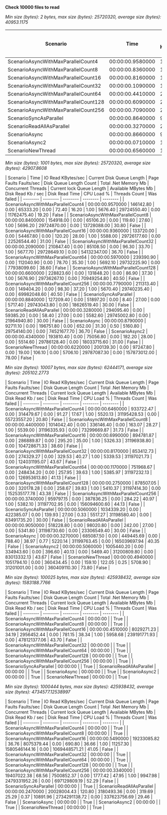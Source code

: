 **Check 10000 files to read**

*Min size (bytes): 2 bytes, max size (bytes): 25720320, average size (bytes): 40953.1175*

| Scenario | Time | IO Read KBytes/sec | Current Disk Queue Length | Page Faults Faults/sec | Disk Queue Length Count | Total .Net Memory Mb | Concurrent Threads  | Current lock Queue Length | Available MBytes Mb | Disk Read Kb / sec | Disk Read Time  | CPU Load % | Threads Count | Was failed |
| -------- | -------- | -------- | -------- | -------- | -------- | -------- | -------- | -------- | -------- | -------- | -------- | -------- | -------- | -------- |
| ScenarioAsyncWithMaxParallelCount4 | 00:00:00.9580000 | 148910.00 | 0.00 | 74696.00 | 0.00 | 52.60 | 17.30 | 1.00 | 5573.70 | 29681177.80 | 0.00 | 12698481.40 | 20.50 | False |
| ScenarioAsyncWithMaxParallelCount8 | 00:00:00.8360000 | 158522.00 | 0.00 | 63383.60 | 0.00 | 144.20 | 27.60 | 1.00 | 5541.20 | 29682546.00 | 0.00 | 14539293.20 | 31.00 | False |
| ScenarioAsyncWithMaxParallelCount16 | 00:00:00.8160000 | 174582.30 | 0.00 | 66243.60 | 0.00 | 101.13 | 27.80 | 1.00 | 5576.53 | 29682957.00 | 0.00 | 29525789.27 | 31.00 | False |
| ScenarioAsyncWithMaxParallelCount32 | 00:00:00.1090000 | 143361.20 | 0.00 | 64935.00 | 0.00 | 120.30 | 27.80 | 1.00 | 5623.10 | 29683027.60 | 0.00 | 33353013.80 | 31.00 | False |
| ScenarioAsyncWithMaxParallelCount64 | 00:00:00.4410000 | 217256.30 | 0.00 | 105015.60 | 0.00 | 67.20 | 35.20 | 1.00 | 5665.30 | 29683581.60 | 0.00 | 82742930.40 | 38.60 | False |
| ScenarioAsyncWithMaxParallelCount128 | 00:00:00.6090000 | 210598.80 | 0.00 | 133003.70 | 0.00 | 75.40 | 37.40 | 1.00 | 5678.20 | 29691915.90 | 0.00 | 69919648.20 | 40.50 | False |
| ScenarioAsyncWithMaxParallelCount256 | 00:00:00.7090000 | 212871.40 | 0.00 | 153410.70 | 0.00 | 118.00 | 35.40 | 1.00 | 5633.00 | 29693719.30 | 0.00 | 62213198.80 | 38.50 | False |
| ScenarioSyncAsParallel | 00:00:00.8640000 | 91800.40 | 0.00 | 34923.80 | 0.00 | 10.60 | 27.00 | 0.00 | 5729.80 | 29695265.60 | 0.00 | 22027341.20 | 30.00 | False |
| ScenarioReadAllAsParallel | 00:00:00.3270000 | 277756.00 | 0.00 | 54791.00 | 0.00 | 60.60 | 26.80 | 0.00 | 5554.20 | 29696785.00 | 0.00 | 22370543.40 | 30.00 | False |
| ScenarioAsync | 00:00:00.8660000 | 97155.40 | 0.00 | 201298.10 | 0.00 | 679.20 | 27.60 | 0.50 | 5178.40 | 29697244.00 | 0.00 | 76549690.70 | 30.90 | False |
| ScenarioAsync2 | 00:00:00.0710000 | 189345.80 | 0.00 | 82791.40 | 0.00 | 145.80 | 28.00 | 0.00 | 5613.20 | 29697844.60 | 0.00 | 17784114.00 | 31.00 | False |
| ScenarioNewThread | 00:00:00.6560000 | 164768.20 | 0.00 | 87892.40 | 0.00 | 18.40 | 140.80 | 0.00 | 5747.80 | 29698490.70 | 0.00 | 152771779.30 | 85.80 | False |

*Min size (bytes): 1001 bytes, max size (bytes): 25720320, average size (bytes): 42907.8608*

| Scenario | Time | IO Read KBytes/sec | Current Disk Queue Length | Page Faults Faults/sec | Disk Queue Length Count | Total .Net Memory Mb | Concurrent Threads  | Current lock Queue Length | Available MBytes Mb | Disk Read Kb / sec | Disk Read Time  | CPU Load % | Threads Count | Was failed |
| -------- | -------- | -------- | -------- | -------- |
| ScenarioAsyncWithMaxParallelCount4 | 00:00:00.9570000 | 146142.80 | 0.00 | 65333.20 | 0.00 | 72.40 | 16.20 | 1.00 | 5676.40 | 29724550.40 | 0.00 | 11762475.40 | 19.20 | False |
| ScenarioAsyncWithMaxParallelCount8 | 00:00:00.8400000 | 154918.00 | 0.00 | 65106.20 | 0.00 | 119.60 | 27.60 | 1.00 | 5696.20 | 29724870.00 | 0.00 | 13728088.00 | 30.80 | False |
| ScenarioAsyncWithMaxParallelCount16 | 00:00:00.9360000 | 133720.00 | 0.00 | 54467.80 | 0.00 | 120.20 | 28.00 | 1.00 | 5588.00 | 29726177.60 | 0.00 | 22526544.40 | 31.00 | False |
| ScenarioAsyncWithMaxParallelCount32 | 00:00:00.2090000 | 210847.40 | 0.00 | 85108.50 | 0.00 | 96.30 | 33.70 | 1.00 | 5677.70 | 29728649.10 | 0.00 | 54132347.00 | 36.70 | False |
| ScenarioAsyncWithMaxParallelCount64 | 00:00:00.5970000 | 239390.90 | 0.00 | 112040.90 | 0.00 | 78.70 | 35.30 | 1.00 | 5692.10 | 29732225.90 | 0.00 | 77938099.60 | 38.60 | False |
| ScenarioAsyncWithMaxParallelCount128 | 00:00:00.6600000 | 228823.60 | 0.00 | 131848.20 | 0.00 | 86.90 | 37.30 | 1.00 | 5676.90 | 29736267.10 | 0.00 | 70949254.80 | 40.50 | False |
| ScenarioAsyncWithMaxParallelCount256 | 00:00:00.7790000 | 211313.40 | 0.00 | 149404.20 | 0.00 | 98.30 | 37.20 | 1.00 | 5670.40 | 29740235.40 | 0.00 | 69982048.60 | 40.50 | False |
| ScenarioSyncAsParallel | 00:00:00.8840000 | 127209.40 | 0.00 | 51897.20 | 0.00 | 8.40 | 27.00 | 0.00 | 5717.40 | 29743043.80 | 0.00 | 18626519.40 | 30.00 | False |
| ScenarioReadAllAsParallel | 00:00:00.3280000 | 294095.40 | 0.00 | 59385.20 | 0.00 | 58.40 | 27.00 | 0.00 | 5582.60 | 29745002.80 | 0.00 | 21964940.80 | 30.00 | False |
| ScenarioAsync | 00:00:00.8790000 | 92711.10 | 0.00 | 196751.80 | 0.00 | 652.00 | 31.30 | 0.50 | 5160.80 | 29754140.00 | 0.00 | 74521677.70 | 36.70 | False |
| ScenarioAsync2 | 00:00:00.4340000 | 193810.40 | 0.00 | 75056.80 | 0.00 | 182.20 | 28.00 | 0.00 | 5514.60 | 29786128.40 | 0.00 | 18033715.60 | 31.00 | False |
| ScenarioNewThread | 00:00:00.6220000 | 200139.30 | 0.00 | 97247.80 | 0.00 | 19.00 | 106.10 | 0.00 | 5706.10 | 29787087.30 | 0.00 | 157873012.00 | 78.00 | False |

*Min size (bytes): 10007 bytes, max size (bytes): 62444171, average size (bytes): 205102.2773*

| Scenario | Time | IO Read KBytes/sec | Current Disk Queue Length | Page Faults Faults/sec | Disk Queue Length Count | Total .Net Memory Mb | Concurrent Threads  | Current lock Queue Length | Available MBytes Mb | Disk Read Kb / sec | Disk Read Time  | CPU Load % | Threads Count | Was failed |
| -------- | -------- | -------- | -------- | -------- |
| ScenarioAsyncWithMaxParallelCount4 | 00:00:00.6460000 | 933722.47 | 0.00 | 314479.67 | 0.00 | 91.27 | 17.67 | 1.00 | 5520.13 | 31195428.53 | 0.00 | 55723557.20 | 20.80 | False |
| ScenarioAsyncWithMaxParallelCount8 | 00:00:00.4400000 | 1014042.40 | 0.00 | 336146.40 | 0.00 | 163.07 | 28.27 | 1.00 | 5539.00 | 31196335.93 | 0.00 | 73299669.87 | 31.73 | False |
| ScenarioAsyncWithMaxParallelCount16 | 00:00:00.6990000 | 894781.87 | 0.00 | 286889.87 | 0.00 | 295.20 | 35.00 | 1.00 | 5326.33 | 31196938.80 | 0.00 | 104728671.33 | 38.60 | False |
| ScenarioAsyncWithMaxParallelCount32 | 00:00:00.8170000 | 853412.73 | 0.00 | 274329.27 | 0.00 | 329.53 | 40.27 | 1.00 | 5339.53 | 31197021.73 | 0.00 | 124031195.07 | 43.67 | False |
| ScenarioAsyncWithMaxParallelCount64 | 00:00:00.1170000 | 751968.67 | 0.00 | 248434.20 | 0.00 | 257.95 | 39.63 | 1.00 | 5385.97 | 31197232.13 | 0.00 | 126953613.80 | 41.13 | False |
| ScenarioAsyncWithMaxParallelCount128 | 00:00:00.2750000 | 878507.05 | 0.00 | 320178.28 | 0.00 | 258.67 | 39.83 | 1.00 | 5410.37 | 31197414.30 | 0.00 | 152535177.78 | 43.38 | False |
| ScenarioAsyncWithMaxParallelCount256 | 00:00:00.3740000 | 959797.15 | 0.00 | 387836.25 | 0.00 | 284.22 | 40.97 | 1.00 | 5382.10 | 31197702.95 | 0.00 | 156094600.60 | 44.13 | False |
| ScenarioSyncAsParallel | 00:00:00.5060000 | 1034339.20 | 0.00 | 422385.07 | 0.00 | 139.93 | 27.00 | 0.33 | 5517.27 | 31198580.40 | 0.00 | 83491735.20 | 30.00 | False |
| ScenarioReadAllAsParallel | 00:00:00.9050000 | 518228.80 | 0.00 | 98020.80 | 0.00 | 242.00 | 27.00 | 0.00 | 5341.80 | 31198730.60 | 0.00 | 23306549.40 | 30.00 | False |
| ScenarioAsync | 00:00:00.3270000 | 685087.50 | 0.00 | 449445.69 | 0.00 | 788.40 | 38.97 | 0.77 | 5220.14 | 31199763.45 | 0.00 | 165039697.94 | 40.35 | False |
| ScenarioAsync2 | 00:00:00.5060000 | 1005440.20 | 0.00 | 334943.60 | 0.00 | 396.60 | 40.13 | 0.00 | 5469.40 | 31200809.80 | 0.00 | 83013332.13 | 43.67 | False |
| ScenarioNewThread | 00:00:00.4940000 | 1051794.10 | 0.00 | 360434.45 | 0.00 | 159.10 | 122.05 | 0.25 | 5708.90 | 31201001.00 | 0.00 | 360409110.30 | 73.80 | False |

*Min size (bytes): 100025 bytes, max size (bytes): 425938432, average size (bytes): 1583188.7766*

| Scenario | Time | IO Read KBytes/sec | Current Disk Queue Length | Page Faults Faults/sec | Disk Queue Length Count | Total .Net Memory Mb | Concurrent Threads  | Current lock Queue Length | Available MBytes Mb | Disk Read Kb / sec | Disk Read Time  | CPU Load % | Threads Count | Was failed |
| -------- | -------- | -------- | -------- | -------- |
| ScenarioAsyncWithMaxParallelCount4 | 00:00:00 |  | True |
| ScenarioAsyncWithMaxParallelCount8 | 00:00:00 |  | True |
| ScenarioAsyncWithMaxParallelCount16 | 00:00:00.4510000 | 8029271.23 | 34.19 | 2956452.44 | 0.00 | 781.15 | 38.34 | 1.00 | 5958.68 | 239191771.93 | 0.00 | 478121377.06 | 43.70 | False |
| ScenarioAsyncWithMaxParallelCount32 | 00:00:00 |  | True |
| ScenarioAsyncWithMaxParallelCount64 | 00:00:00 |  | True |
| ScenarioAsyncWithMaxParallelCount128 | 00:00:00 |  | True |
| ScenarioAsyncWithMaxParallelCount256 | 00:00:00 |  | True |
| ScenarioSyncAsParallel | 00:00:00 |  | True |
| ScenarioReadAllAsParallel | 00:00:00 |  | True |
| ScenarioAsync | 00:00:00 |  | True |
| ScenarioAsync2 | 00:00:00 |  | True |
| ScenarioNewThread | 00:00:00 |  | True |

*Min size (bytes): 1000444 bytes, max size (bytes): 425938432, average size (bytes): 4734577.12538997*

| Scenario | Time | IO Read KBytes/sec | Current Disk Queue Length | Page Faults Faults/sec | Disk Queue Length Count | Total .Net Memory Mb | Concurrent Threads  | Current lock Queue Length | Available MBytes Mb | Disk Read Kb / sec | Disk Read Time  | CPU Load % | Threads Count | Was failed |
| -------- | -------- | -------- | -------- | -------- |
| ScenarioAsyncWithMaxParallelCount4 | 00:00:00 |  | True |
| ScenarioAsyncWithMaxParallelCount8 | 00:00:00 |  | True |
| ScenarioAsyncWithMaxParallelCount16 | 00:00:00.5490000 | 19233085.82 | 36.76 | 8075379.44 | 0.00 | 690.80 | 36.66 | 1.00 | 11257.30 | 1580546144.16 | 0.00 | 1069448571.21 | 41.05 | False |
| ScenarioAsyncWithMaxParallelCount32 | 00:00:00 |  | True |
| ScenarioAsyncWithMaxParallelCount64 | 00:00:00 |  | True |
| ScenarioAsyncWithMaxParallelCount128 | 00:00:00 |  | True |
| ScenarioAsyncWithMaxParallelCount256 | 00:00:00.3340000 | 19407022.38 | 68.56 | 7500852.37 | 0.00 | 1777.42 | 47.95 | 1.00 | 9947.98 | 2479331952.26 | 0.00 | 697129809.19 | 52.29 | False |
| ScenarioSyncAsParallel | 00:00:00 |  | True |
| ScenarioReadAllAsParallel | 00:00:00.2470000 | 20028004.43 | 120.80 | 3180493.36 | 0.00 | 319.69 | 25.29 | 0.37 | 10891.96 | 2734291138.72 | 0.00 | 337623756.69 | 29.46 | False |
| ScenarioAsync | 00:00:00 |  | True |
| ScenarioAsync2 | 00:00:00 |  | True |
| ScenarioNewThread | 00:00:00 |  | True |

